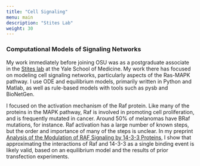 ```yaml
---
title: "Cell Signaling"
menu: main
description: "Stites Lab"
weight: 30
---
```


### Computational Models of Signaling Networks

My work immediately before joining OSU was as a postgraduate associate in the
[Stites lab](https://www.stiteslab.org/) at the Yale School of
Medicine. My work there has focused on modeling cell signaling networks,
particularly aspects of the Ras-MAPK pathway. I use ODE and equilibrium
models, primarily written in Python and Matlab, as well as rule-based models
with tools such as pysb and BioNetGen.

I focused on the activation mechanism of the Raf protein.
Like many of the proteins in the MAPK pathway, Raf is involved in promoting
cell proliferation, and is frequently mutated in cancer. Around 50% of
melanomas have BRaf mutations, for instance. Raf activation has a large number
of known steps, but the order and importance of many of the steps is unclear.
In my preprint 
[Analysis of the Modulation of RAF Signaling by 14-3-3 Proteins](https://www.biorxiv.org/content/10.1101/2024.07.16.603736v1), 
I show that approximating the interactions of Raf and 14-3-3 as a single binding event 
is likely valid, based on an equilibrium model and the results of prior transfection 
experiments.